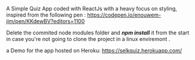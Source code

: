 A Simple Quiz App coded with ReactJs with a heavy focus on styling, inspired from the following pen : https://codepen.io/enouwem-jim/pen/KKdewBV?editors=1100

Delete the commited node modules folder and ***npm install*** it from the start in case you're not going to clone the project in a linux enviremont .

a Demo for the app hosted on Heroku:  https://selkquiz.herokuapp.com/
